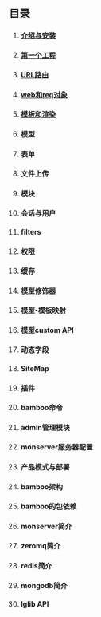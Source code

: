 ## 目录

1. #### [介绍与安装](介绍与安装.md)

1. #### [第一个工程](第一个工程.md)

1. #### [URL路由](URL路由.md)

1. #### [web和req对象](web和req对象.md)

1. #### [模板和渲染](模板和渲染.md)

1. #### 模型

1. #### 表单

1. #### 文件上传

1. #### 模块

1. #### 会话与用户

1. #### filters

1. #### 权限

1. #### 缓存

1. #### 模型修饰器

1. #### 模型-模板映射

1. #### 模型custom API

1. #### 动态字段

1. #### SiteMap

1. #### 插件

1. #### bamboo命令

1. #### admin管理模块

1. #### monserver服务器配置

1. #### 产品模式与部署

1. #### bamboo架构

1. #### bamboo的包依赖

1. #### monserver简介

1. #### zeromq简介

1. #### redis简介

1. #### mongodb简介

1. #### lglib API


